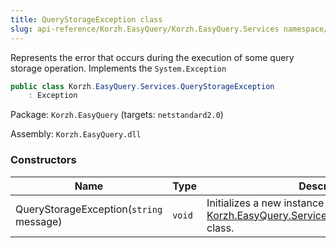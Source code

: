 ```yaml
---
title: QueryStorageException class
slug: api-reference/Korzh.EasyQuery/Korzh.EasyQuery.Services namespace/querystorageexception-class
---
```



Represents the error that occurs during the execution of some query storage operation.  Implements the `System.Exception`
```csharp
public class Korzh.EasyQuery.Services.QueryStorageException
    : Exception

```
Package: `Korzh.EasyQuery` (targets: `netstandard2.0`)

Assembly: `Korzh.EasyQuery.dll`

### Constructors

| Name | Type | Description | 
| --- | --- | --- | 
| QueryStorageException(`string` message) | `void` | Initializes a new instance of the [Korzh.EasyQuery.Services.QueryStorageException](/api-reference/korzh-easyquery/korzh-easyquery-services-namespace/querystorageexception-class) class. |